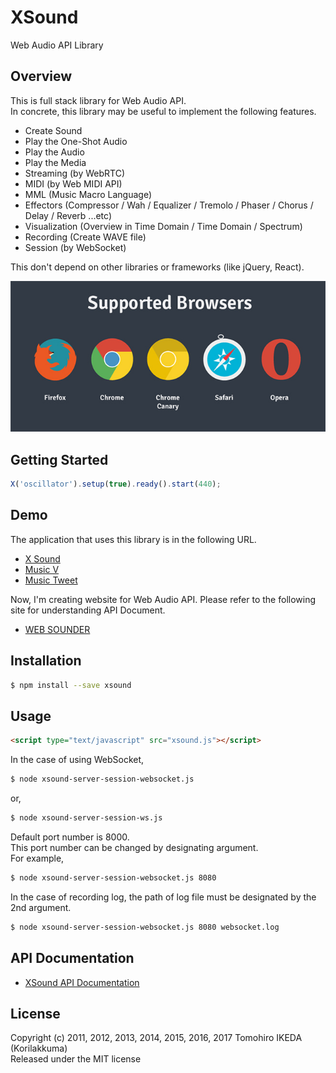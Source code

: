 XSound
=========
  
Web Audio API Library
  
## Overview
  
This is full stack library for Web Audio API.  
In concrete, this library may be useful to implement the following features.
  
- Create Sound
- Play the One-Shot Audio
- Play the Audio
- Play the Media
- Streaming (by WebRTC)
- MIDI (by Web MIDI API)
- MML (Music Macro Language)
- Effectors (Compressor / Wah / Equalizer / Tremolo / Phaser / Chorus / Delay / Reverb ...etc)
- Visualization (Overview in Time Domain / Time Domain / Spectrum)
- Recording (Create WAVE file)
- Session (by WebSocket)
  
This don't depend on other libraries or frameworks (like jQuery, React).
  
![support-browsers](images/support-browsers.jpg)
  
## Getting Started

```JavaScript
X('oscillator').setup(true).ready().start(440);
```

## Demo
  
The application that uses this library is in the following URL.  
  
- [X Sound](https://korilakkuma.github.io/X-Sound/)
- [Music V](https://weblike-curtaincall.ssl-lolipop.jp/portfolio-music-v/)
- [Music Tweet](https://github.com/Korilakkuma/Music-Tweet)
  
Now, I'm creating website for Web Audio API. Please refer to the following site for understanding API Document.
  
- [WEB SOUNDER](https://weblike-curtaincall.ssl-lolipop.jp/portfolio-web-sounder/)
  
## Installation

```bash
$ npm install --save xsound
```

## Usage

```HTML
<script type="text/javascript" src="xsound.js"></script>
```

In the case of using WebSocket,

```bash
$ node xsound-server-session-websocket.js
```

or,

```bash
$ node xsound-server-session-ws.js
```

Default port number is 8000.  
This port number can be changed by designating argument.  
For example,

```bash
$ node xsound-server-session-websocket.js 8080
```

In the case of recording log, the path of log file must be designated by the 2nd argument.

```bash
$ node xsound-server-session-websocket.js 8080 websocket.log
```

## API Documentation
  
- [XSound API Documentation](https://korilakkuma.github.io/xsound-api/)
  
## License
  
Copyright (c) 2011, 2012, 2013, 2014, 2015, 2016, 2017 Tomohiro IKEDA (Korilakkuma)  
Released under the MIT license
  
